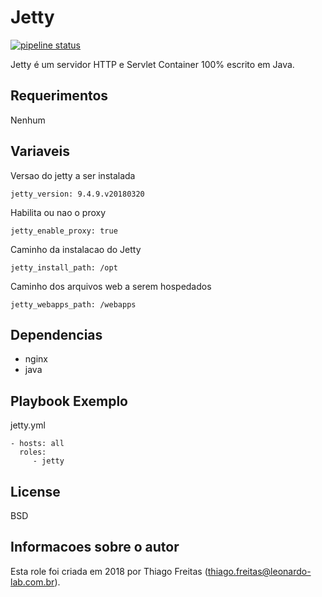 Jetty
=========

[![pipeline status](https://git.tray.net.br/infra/sre/iac-ansible/roles/jetty/badges/master/pipeline.svg)](https://git.tray.net.br/infra/sre/iac-ansible/roles/jetty/commits/master)

Jetty é um servidor HTTP e Servlet Container 100% escrito em Java.

Requerimentos
------------

Nenhum

Variaveis
--------------
Versao do jetty a ser instalada

    jetty_version: 9.4.9.v20180320

Habilita ou nao o proxy

    jetty_enable_proxy: true

Caminho da instalacao do Jetty

    jetty_install_path: /opt

Caminho dos arquivos web a serem hospedados

    jetty_webapps_path: /webapps

Dependencias
------------

  * nginx
  * java

Playbook Exemplo
----------------

jetty.yml

    - hosts: all
      roles:
         - jetty

License
-------

BSD

Informacoes sobre o autor
------------------

Esta role foi criada em 2018 por Thiago Freitas (thiago.freitas@leonardo-lab.com.br).
